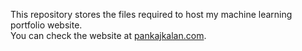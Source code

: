 This repository stores the files required to host my machine learning portfolio website.\
You can check the website at <a href=www.pankajkalan.com>pankajkalan.com</a>.
